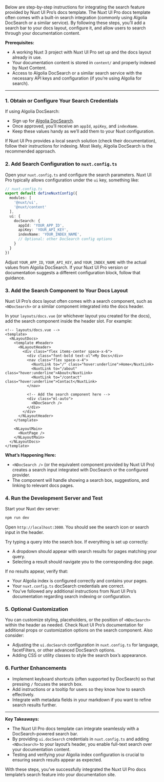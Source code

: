 Below are step-by-step instructions for integrating the search feature provided by Nuxt UI Pro’s docs template. The Nuxt UI Pro docs template often comes with a built-in search integration (commonly using Algolia DocSearch or a similar service). By following these steps, you’ll add a search bar to your docs layout, configure it, and allow users to search through your documentation content.

**Prerequisites:**
- A working Nuxt 3 project with Nuxt UI Pro set up and the docs layout already in use.
- Your documentation content is stored in `content/` and properly indexed by Nuxt Content.
- Access to Algolia DocSearch or a similar search service with the necessary API keys and configuration (if you’re using Algolia for search).

---

### 1. Obtain or Configure Your Search Credentials

If using Algolia DocSearch:
- Sign up for [Algolia DocSearch](https://docsearch.algolia.com/).
- Once approved, you’ll receive an `appId`, `apiKey`, and `indexName`.
- Keep these values handy as we’ll add them to your Nuxt configuration.

If Nuxt UI Pro provides a local search solution (check their documentation), follow their instructions for indexing. Most likely, Algolia DocSearch is the recommended approach.

### 2. Add Search Configuration to `nuxt.config.ts`

Open your `nuxt.config.ts` and configure the search parameters. Nuxt UI Pro typically allows configuration under the `ui` key, something like:

```ts
// nuxt.config.ts
export default defineNuxtConfig({
  modules: [
    '@nuxt/ui',
    '@nuxt/content'
  ],
  ui: {
    docSearch: {
      appId: 'YOUR_APP_ID',
      apiKey: 'YOUR_API_KEY',
      indexName: 'YOUR_INDEX_NAME',
      // Optional: other DocSearch config options
    }
  }
})
```

Adjust `YOUR_APP_ID`, `YOUR_API_KEY`, and `YOUR_INDEX_NAME` with the actual values from Algolia DocSearch. If your Nuxt UI Pro version or documentation suggests a different configuration block, follow that guidance.

### 3. Add the Search Component to Your Docs Layout

Nuxt UI Pro’s docs layout often comes with a search component, such as `<NDocSearch>` or a similar component integrated into the docs header.

In your `layouts/docs.vue` (or whichever layout you created for the docs), add the search component inside the header slot. For example:

```vue
<!-- layouts/docs.vue -->
<template>
  <NLayoutDocs>
    <template #header>
      <NLayoutHeader>
        <div class="flex items-center space-x-6">
          <div class="font-bold text-xl">My Docs</div>
          <nav class="flex space-x-4">
            <NuxtLink to="/" class="hover:underline">Home</NuxtLink>
            <NuxtLink to="/about" class="hover:underline">About</NuxtLink>
            <NuxtLink to="/contact" class="hover:underline">Contact</NuxtLink>
          </nav>

          <!-- Add the search component here -->
          <div class="ml-auto">
            <NDocSearch />
          </div>
        </div>
      </NLayoutHeader>
    </template>

    <NLayoutMain>
      <NuxtPage />
    </NLayoutMain>
  </NLayoutDocs>
</template>
```

**What’s Happening Here:**
- `<NDocSearch />` (or the equivalent component provided by Nuxt UI Pro) creates a search input integrated with DocSearch or the configured provider.
- The component will handle showing a search box, suggestions, and linking to relevant docs pages.

### 4. Run the Development Server and Test

Start your Nuxt dev server:
```bash
npm run dev
```

Open `http://localhost:3000`. You should see the search icon or search input in the header.

Try typing a query into the search box. If everything is set up correctly:
- A dropdown should appear with search results for pages matching your query.
- Selecting a result should navigate you to the corresponding doc page.

If no results appear, verify that:
- Your Algolia index is configured correctly and contains your pages.
- Your `nuxt.config.ts` docSearch credentials are correct.
- You’ve followed any additional instructions from Nuxt UI Pro’s documentation regarding search indexing or configuration.

### 5. Optional Customization

You can customize styling, placeholders, or the position of `<NDocSearch>` within the header as needed. Check Nuxt UI Pro’s documentation for additional props or customization options on the search component. Also consider:
- Adjusting the `ui.docSearch` configuration in `nuxt.config.ts` for language, facetFilters, or other advanced DocSearch options.
- Adding CSS or utility classes to style the search box’s appearance.

### 6. Further Enhancements

- Implement keyboard shortcuts (often supported by DocSearch) so that pressing `/` focuses the search box.
- Add instructions or a tooltip for users so they know how to search effectively.
- Integrate with metadata fields in your markdown if you want to refine search results further.

---

**Key Takeaways:**

- The Nuxt UI Pro docs template can integrate seamlessly with a DocSearch-powered search bar.
- By providing `ui.docSearch` credentials in `nuxt.config.ts` and adding `<NDocSearch>` to your layout’s header, you enable full-text search over your documentation content.
- Testing and verifying your Algolia index configuration is crucial to ensuring search results appear as expected.

With these steps, you’ve successfully integrated the Nuxt UI Pro docs template’s search feature into your documentation site.
